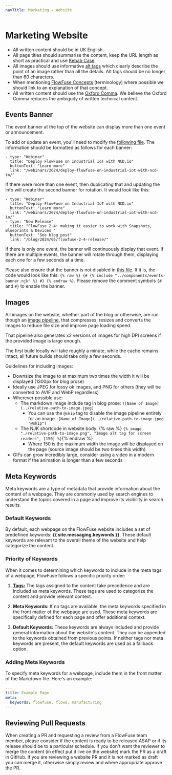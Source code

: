 ```yaml
---
navTitle: Marketing - Website
---
```


# Marketing Website

- All written content should be in UK English.
- All page titles should summarise the content, keep the URL length as short as practical and use [Kebab Case](https://en.wiktionary.org/wiki/kebab_case).
- All images should use informative [alt tags](https://www.w3.org/WAI/tutorials/images/tips/) which clearly describe the point of an image rather than all the details. Alt tags should be no longer than 60 characters.
- When mentioning [FlowFuse Concepts](/docs/user/concepts/) (terminology) where possible we should link to an explanation of that concept.
- All written content should use the [Oxford Comma](https://en.wikipedia.org/wiki/Serial_comma). We believe the Oxford Comma reduces the ambiguity of written technical content.

## Events Banner

The event banner at the top of the website can display more than one event or announcement.

To add or update an event, you'll need to modify the [following file](https://github.com/FlowFuse/website/blob/main/src/_data/events.yaml). The information should be formatted as follows for each banner:

```
- type: "Webinar"
  title: "Deploy FlowFuse on Industrial IoT with NCD.io"
  buttonText: "Learn more"
  link: "/webinars/2024/deploy-flowfuse-on-industrial-iot-with-ncd-io/"
```

If there were more than one event, then duplicating that and updating the info will create the second banner for rotation. It would look like this:

```
- type: "Webinar"
  title: "Deploy FlowFuse on Industrial IoT with NCD.io"
  buttonText: "Learn more"
  link: "/webinars/2024/deploy-flowfuse-on-industrial-iot-with-ncd-io/"
- type: "New Release"
  title: "FlowFuse 2.4: making it easier to work with Snapshots, Blueprints & Devices "
  buttonText: "See blog post"
  link: "/blog/2024/05/flowfuse-2-4-release/"
```

If there is only one event, the banner will continuously display that event. If there are multiple events, the banner will rotate through them, displaying each one for a few seconds at a time.

Please also ensure that the banner is not disabled in [this file](https://github.com/FlowFuse/website/blob/main/src/_includes/layouts/base.njk). If it is, the code would look like this: 
`{% raw %}
{# {% include "../components/events-banner.njk" %} #}
{% endraw %}`. Please remove the comment symbols `{#` and `#}` to enable the banner.

## Images

All images on the website, whether part of the blog or otherwise, are run though an [image pipeline](https://github.com/FlowFuse/website/blob/main/lib/image-handler.js), that compresses, resizes and converts the images to reduce file size and improve page loading speed.

That pipeline also generates x2 versions of images for high DPI screens if the provided image is large enough.

The first build locally will take roughly a minute, while the cache remains intact, all future builds should take only a few seconds.

Guidelines for including images:

- Downsize the image to at maximum two times the width it will be displayed (1300px for blog prose)
- Ideally use JPEG for lossy ok images, and PNG for others (they will be converted to AVIF and WebP regardless)
- Wherever possible use:
  - The markdown image include tag in blog prose: `![Name of Image](../relative-path-to-image.jpeg)` 
    - You can use the `@skip` tag to disable the image pipeline entirely for an image `![Name of Image](../relative-path-to-image.jpeg "@skip")`
  - The NJK shortcode in website body: {% raw %} `{% image "./relative-path-to-image.png", "Image alt tag for screen readers", [150] %}`{% endraw %}
    - Where 150 is the maximum width the image will be displayed on the page (source image should be two times this width)
- GIFs can grow incredibly large, consider using a video in a modern format if the animation is longer than a few seconds

## Meta Keywords

Meta keywords are a type of metadata that provide information about the content of a webpage. They are commonly used by search engines to understand the topics covered in a page and improve its visibility in search results.

### Default Keywords

By default, each webpage on the FlowFuse website includes a set of predefined keywords: **{{ site.messaging.keywords }}**. These default keywords are relevant to the overall theme of the website and help categorize the content.

### Priority of Keywords

When it comes to determining which keywords to include in the meta tags of a webpage, FlowFuse follows a specific priority order:

1. [**Tags:**](/handbook/customer/marketing/blog/#tags) The tags assigned to the content take precedence and are included as meta keywords. These tags are used to categorize the content and provide relevant context.

2. **Meta Keywords:** If no tags are available, the meta keywords specified in the front matter of the webpage are used. These meta keywords are specifically defined for each page and offer additional context.

3. **Default Keywords:** These keywords are always included and provide general information about the website's content. They can be appended to the keywords obtained from previous points. If neither tags nor meta keywords are present, the default keywords are used as a fallback option. 

### Adding Meta Keywords

To specify meta keywords for a webpage, include them in the front matter of the Markdown file. Here's an example:

```yaml
---
title: Example Page
meta:
  keywords: flowfuse, flows, manufacturing
---
```

## Reviewing Pull Requests

When creating a PR and requesting a review from a FlowFuse team member, please consider if
the content is ready to be released ASAP or if its release should be to a particular schedule. If you
don't want the reviewer to merge the content (in effect put it live on the website) mark the PR as a draft in GitHub.
If you are reviewing a website PR and it is not marked as draft you can merge it, otherwise simply review and where appropriate approve the PR.
